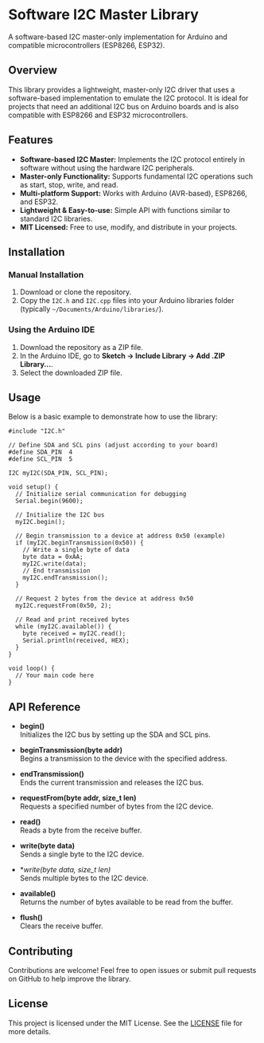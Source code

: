 # Software I2C Master Library

A software-based I2C master-only implementation for Arduino and compatible microcontrollers (ESP8266, ESP32).

## Overview

This library provides a lightweight, master-only I2C driver that uses a software-based implementation to emulate the I2C protocol. It is ideal for projects that need an additional I2C bus on Arduino boards and is also compatible with ESP8266 and ESP32 microcontrollers.

## Features

- **Software-based I2C Master:** Implements the I2C protocol entirely in software without using the hardware I2C peripherals.
- **Master-only Functionality:** Supports fundamental I2C operations such as start, stop, write, and read.
- **Multi-platform Support:** Works with Arduino (AVR-based), ESP8266, and ESP32.
- **Lightweight & Easy-to-use:** Simple API with functions similar to standard I2C libraries.
- **MIT Licensed:** Free to use, modify, and distribute in your projects.

## Installation

### Manual Installation

1. Download or clone the repository.
2. Copy the `I2C.h` and `I2C.cpp` files into your Arduino libraries folder (typically `~/Documents/Arduino/libraries/`).

### Using the Arduino IDE

1. Download the repository as a ZIP file.
2. In the Arduino IDE, go to **Sketch → Include Library → Add .ZIP Library...**.
3. Select the downloaded ZIP file.

## Usage

Below is a basic example to demonstrate how to use the library:

    #include "I2C.h"

    // Define SDA and SCL pins (adjust according to your board)
    #define SDA_PIN  4
    #define SCL_PIN  5

    I2C myI2C(SDA_PIN, SCL_PIN);

    void setup() {
      // Initialize serial communication for debugging
      Serial.begin(9600);
      
      // Initialize the I2C bus
      myI2C.begin();
      
      // Begin transmission to a device at address 0x50 (example)
      if (myI2C.beginTransmission(0x50)) {
        // Write a single byte of data
        byte data = 0xAA;
        myI2C.write(data);
        // End transmission
        myI2C.endTransmission();
      }
      
      // Request 2 bytes from the device at address 0x50
      myI2C.requestFrom(0x50, 2);
      
      // Read and print received bytes
      while (myI2C.available()) {
        byte received = myI2C.read();
        Serial.println(received, HEX);
      }
    }

    void loop() {
      // Your main code here
    }

## API Reference

- **begin()**  
  Initializes the I2C bus by setting up the SDA and SCL pins.

- **beginTransmission(byte addr)**  
  Begins a transmission to the device with the specified address.

- **endTransmission()**  
  Ends the current transmission and releases the I2C bus.

- **requestFrom(byte addr, size_t len)**  
  Requests a specified number of bytes from the I2C device.

- **read()**  
  Reads a byte from the receive buffer.

- **write(byte data)**  
  Sends a single byte to the I2C device.

- **write(byte *data, size_t len)**  
  Sends multiple bytes to the I2C device.

- **available()**  
  Returns the number of bytes available to be read from the buffer.

- **flush()**  
  Clears the receive buffer.

## Contributing

Contributions are welcome! Feel free to open issues or submit pull requests on GitHub to help improve the library.

## License

This project is licensed under the MIT License. See the [LICENSE](LICENSE) file for more details.
